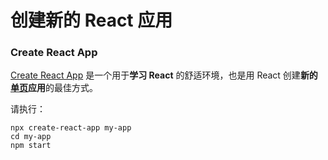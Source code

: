 # 创建新的 React 应用

### Create React App

[Create React App](https://github.com/facebookincubator/create-react-app) 是一个用于**学习 React** 的舒适环境，也是用 React 创建**新的[单页](https://zh-hans.reactjs.org/docs/glossary.html#single-page-application)应用**的最佳方式。

请执行：

```
npx create-react-app my-app
cd my-app
npm start
```

